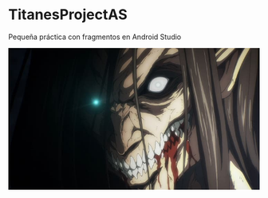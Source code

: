 # TitanesProjectAS
Pequeña práctica con fragmentos en Android Studio

<p align="left"> 

  <a> 
    <img alt="Eren" src="https://github.com/AdriMF99/assets/blob/main/eren-titan-forma-final-fundador-temporada-4_vjt6.jpg">
  </a> 
  &emsp;
  </p>
